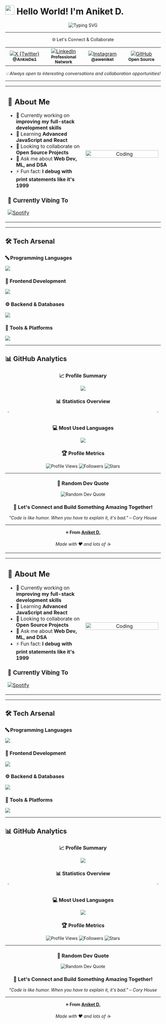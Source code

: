 

# <img src="https://media.giphy.com/media/hvRJCLFzcasrR4ia7z/giphy.gif" width="30px"> Hello World! I'm Aniket D.

<div align="center">
  <img src="https://readme-typing-svg.herokuapp.com?font=Fira+Code&weight=600&size=22&pause=1000&color=6C63FF&center=true&vCenter=true&random=false&width=440&lines=🎓+B.Tech+Student;💻+Full-Stack+Developer;🌍+West+Bengal%2C+India;🚀+Building+cool+stuff+with+code" alt="Typing SVG" />
</div>

---

<div align="center">
🌐 Let's Connect & Collaborate
  <table>
    <tr>
      <td align="center" width="25%">
        <a href="https://twitter.com/AnkieDe1">
          <img src="https://img.shields.io/badge/Follow-000000?style=for-the-badge&logo=x&logoColor=white" alt="X (Twitter)" />
          <br><sub><b>@AnkieDe1</b></sub>
        </a>
      </td>
      <td align="center" width="25%">
        <a href="https://www.linkedin.com/in/aniket-de-505362287">
          <img src="https://img.shields.io/badge/Connect-0077B5?style=for-the-badge&logo=linkedin&logoColor=white" alt="LinkedIn" />
          <br><sub><b>Professional Network</b></sub>
        </a>
      </td>
      <td align="center" width="25%">
        <a href="https://www.instagram.com/aweniket">
          <img src="https://img.shields.io/badge/Follow-E4405F?style=for-the-badge&logo=instagram&logoColor=white" alt="Instagram" />
          <br><sub><b>@aweniket</b></sub>
        </a>
      </td>
      <td align="center" width="25%">
        <a href="https://github.com/aniket123de">
          <img src="https://img.shields.io/badge/Collaborate-181717?style=for-the-badge&logo=github&logoColor=white" alt="GitHub" />
          <br><sub><b>Open Source</b></sub>
        </a>
      </td>
    </tr>
  </table>
  <p>
    <em>💡 Always open to interesting conversations and collaboration opportunities!</em>
  </p>
</div>

---

<table>
<tr>
<td width="50%">

## 💫 About Me

- 🔭 Currently working on **improving my full-stack development skills**
- 🌱 Learning **Advanced JavaScript and React**
- 👯 Looking to collaborate on **Open Source Projects**
- 💬 Ask me about **Web Dev, ML, and DSA**
- ⚡ Fun fact: **I debug with print statements like it's 1999**

### 🎵 Currently Vibing To
[![Spotify](https://novatorem-kyzbk7wxl-bardiesel.vercel.app/api/spotify)](https://open.spotify.com/user/az4hh0uppx10b587e5o1o5ino?si=6e2202ca341049b8)

</td>
<td width="50%">

<div align="center">
  <img alt="Coding" width="100%" src="https://media1.giphy.com/media/v1.Y2lkPTc5MGI3NjExZnc3a2R5NXppZjQzYXN1d29ldmhpamk2M2MyNmV0ZjV3cm80dnh1dSZlcD12MV9pbnRlcm5hbF9naWZfYnlfaWQmY3Q9Zw/Ws6T5PN7wHv3cY8xy8/giphy.gif">
</div>

</td>
</tr>
</table>

---

## 🛠️ Tech Arsenal

### 🔤 Programming Languages
<p align="left">
  <img src="https://skillicons.dev/icons?i=c,cpp,java,python,javascript&theme=dark" />
</p>

### 🎨 Frontend Development
<p align="left">
  <img src="https://skillicons.dev/icons?i=html,css,react,bootstrap,tailwind,sass&theme=dark" />
</p>

### ⚙️ Backend & Databases
<p align="left">
  <img src="https://skillicons.dev/icons?i=nodejs,express,mongodb,mysql,firebase&theme=dark" />
</p>

### 🔧 Tools & Platforms
<p align="left">
  <img src="https://skillicons.dev/icons?i=git,github,vscode,netlify,vercel,figma&theme=dark" />
</p>

---

## 📊 GitHub Analytics

<div align="center">
  
  ### 📈 Profile Summary
  <a href="https://github.com/aniket123de">
    <img src="https://github-profile-summary-cards.vercel.app/api/cards/profile-details?username=aniket123de&theme=radical" />
  </a>
  
  ### 📊 Statistics Overview
  <div style="display: flex; justify-content: space-between; width: 100%;">
    <a href="https://github.com/aniket123de">
      <img src="https://github-readme-stats.vercel.app/api?username=aniket123de&show_icons=true&theme=radical&hide_border=true&count_private=true" width="48%" />
    </a>
    <a href="https://github.com/aniket123de">
      <img src="https://github-readme-streak-stats.herokuapp.com/?user=aniket123de&theme=radical&hide_border=true" width="48%" />
    </a>
  </div>
  
  ### 💻 Most Used Languages
  <img src="https://github-readme-stats.vercel.app/api/top-langs/?username=aniket123de&layout=compact&theme=radical&hide_border=true" />
  
  ### 🏆 Profile Metrics
  <p>
    <img src="https://komarev.com/ghpvc/?username=aniket123de&color=blueviolet&style=for-the-badge&label=Profile+Views" alt="Profile Views" />
    <img src="https://img.shields.io/github/followers/aniket123de?color=green&style=for-the-badge&label=Followers" alt="Followers" />
    <img src="https://img.shields.io/github/stars/aniket123de?color=yellow&style=for-the-badge&label=Stars" alt="Stars" />
  </p>
  
</div>

---

<div align="center">
  
  ### 💭 Random Dev Quote
  <img src="https://quotes-github-readme.vercel.app/api?type=horizontal&theme=radical" alt="Random Dev Quote" />
  
  ### 🤝 Let's Connect and Build Something Amazing Together!
  
  <p><em>"Code is like humor. When you have to explain it, it's bad." – Cory House</em></p>
  
  ---
  
  <p>
    <strong>⭐ From <a href="https://github.com/aniket123de">Aniket D.</a></strong>
  </p>
  
  <p>
    <em>Made with ❤️ and lots of ☕</em>
  </p>
  
</div>

---

<table>
<tr>
<td width="50%">

## 💫 About Me

- 🔭 Currently working on **improving my full-stack development skills**
- 🌱 Learning **Advanced JavaScript and React**
- 👯 Looking to collaborate on **Open Source Projects**
- 💬 Ask me about **Web Dev, ML, and DSA**
- ⚡ Fun fact: **I debug with print statements like it's 1999**

### 🎵 Currently Vibing To
[![Spotify](https://novatorem-kyzbk7wxl-bardiesel.vercel.app/api/spotify)](https://open.spotify.com/user/az4hh0uppx10b587e5o1o5ino?si=6e2202ca341049b8)

</td>
<td width="50%">

<div align="center">
  <img alt="Coding" width="100%" src="https://media1.giphy.com/media/v1.Y2lkPTc5MGI3NjExZnc3a2R5NXppZjQzYXN1d29ldmhpamk2M2MyNmV0ZjV3cm80dnh1dSZlcD12MV9pbnRlcm5hbF9naWZfYnlfaWQmY3Q9Zw/Ws6T5PN7wHv3cY8xy8/giphy.gif">
</div>

</td>
</tr>
</table>

---

## 🛠️ Tech Arsenal

### 🔤 Programming Languages
<p align="left">
  <img src="https://skillicons.dev/icons?i=c,cpp,java,python,javascript&theme=dark" />
</p>

### 🎨 Frontend Development
<p align="left">
  <img src="https://skillicons.dev/icons?i=html,css,react,bootstrap,tailwind,sass&theme=dark" />
</p>

### ⚙️ Backend & Databases
<p align="left">
  <img src="https://skillicons.dev/icons?i=nodejs,express,mongodb,mysql,firebase&theme=dark" />
</p>

### 🔧 Tools & Platforms
<p align="left">
  <img src="https://skillicons.dev/icons?i=git,github,vscode,netlify,vercel,figma&theme=dark" />
</p>

---

## 📊 GitHub Analytics

<div align="center">
  
  ### 📈 Profile Summary
  <a href="https://github.com/aniket123de">
    <img src="https://github-profile-summary-cards.vercel.app/api/cards/profile-details?username=aniket123de&theme=radical" />
  </a>
  
  ### 📊 Statistics Overview
  <div style="display: flex; justify-content: space-between; width: 100%;">
    <a href="https://github.com/aniket123de">
      <img src="https://github-readme-stats.vercel.app/api?username=aniket123de&show_icons=true&theme=radical&hide_border=true&count_private=true" width="48%" />
    </a>
    <a href="https://github.com/aniket123de">
      <img src="https://github-readme-streak-stats.herokuapp.com/?user=aniket123de&theme=radical&hide_border=true" width="48%" />
    </a>
  </div>
  
  ### 💻 Most Used Languages
  <img src="https://github-readme-stats.vercel.app/api/top-langs/?username=aniket123de&layout=compact&theme=radical&hide_border=true" />
  
  ### 🏆 Profile Metrics
  <p>
    <img src="https://komarev.com/ghpvc/?username=aniket123de&color=blueviolet&style=for-the-badge&label=Profile+Views" alt="Profile Views" />
    <img src="https://img.shields.io/github/followers/aniket123de?color=green&style=for-the-badge&label=Followers" alt="Followers" />
    <img src="https://img.shields.io/github/stars/aniket123de?color=yellow&style=for-the-badge&label=Stars" alt="Stars" />
  </p>
  
</div>

---

<div align="center">
  
  ### 💭 Random Dev Quote
  <img src="https://quotes-github-readme.vercel.app/api?type=horizontal&theme=radical" alt="Random Dev Quote" />
  
  ### 🤝 Let's Connect and Build Something Amazing Together!
  
  <p><em>"Code is like humor. When you have to explain it, it's bad." – Cory House</em></p>
  
  ---
  
  <p>
    <strong>⭐ From <a href="https://github.com/aniket123de">Aniket D.</a></strong>
  </p>
  
  <p>
    <em>Made with ❤️ and lots of ☕</em>
  </p>
  
</div>
